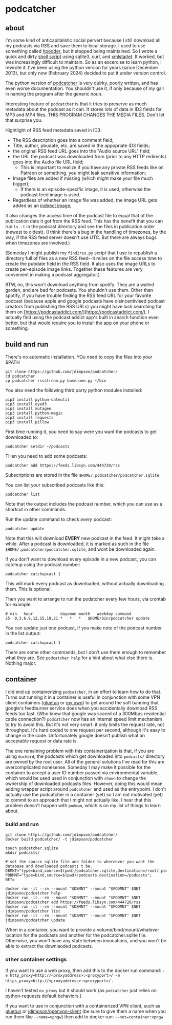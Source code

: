 # podcatcher

## about
I'm some kind of anticapitalistic social pervert because I still download all my podcasts via RSS and save them to local storage. I used to use something called [hpodder](https://github.com/jgoerzen/hpodder), but it stopped being maintained. So I wrote a quick and dirty [shell script](historical-podcatcher.sh) using sqlite3, curl, and [xmlstarlet](https://xmlstar.sourceforge.net/). It worked, but was increasingly difficult to maintain. So as an excercise to learn python, I rewrote it. I've been using the python version for years (since December 2013), but only now (February 2024) decided to put it under version control.

The python version of [podcatcher](podcatcher) is very quirky, poorly written, and has even worse documentation. You shouldn't use it, if only because of my gall in naming the program after the generic noun.

Interesting feature of `podcatcher` is that it tries to preserve as much metadata about the podcast as it can. It stores lots of data in ID3 fields for MP3 and MP4 files. THIS PROGRAM CHANGES THE MEDIA FILES. Don't let that surprise you.

Hightlight of RSS feed metadata saved in ID3:

- The RSS description goes into a comment field; 
- Title, author, pbudate, etc. are saved in the appopriate ID3 fields;
- the original RSS feed URL goes into the "Audio source URL" field;
- the URL the podcast was downloaded from (prior to any HTTP redirects) goes into the Audio file URL field;
	- This is important to realize if you have any private RSS feeds like on Patreon or something. you might leak sensitive information; 
- Image files are added if missing (which might make your file much bigger);
	- If there is an episode-specific image, it is used, otherwise the podcast feed image is used.
- Regardless of whether an image file was added, the image URL gets added as an [indirect image](https://superuser.com/questions/1350654/when-embedding-cover-art-as-a-tag-to-audio-files-is-the-same-image-copied-to-ea/1351254#1351254);

It also changes the access time of the podcast file to equal that of the publication date it got from the RSS feed. This has the benefit that you can run `ls -t` in the podcast directory and see the files in publication order (newest to oldest). (I think there's a bug in the handling of timezones, by the way, if the RSS feed server doesn't use UTC. But there are always bugs when timezones are involved.)

(Someday I might publish my `find2rss.py` script that I use to republish a directory full of files as a new RSS feed--it relies on the file access time to create the pubdate field in the RSS field. It also uses the image URLs to create per-episode image links. Together these features are very convenient in making a podcast aggregator.)

BTW, no, this won't download anything from spotify. They are a walled garden, and are bad for podcasts. You shouldn't use them. Other than spotify, if you have trouble finding the RSS feed URL for your favorite podcast (because apple and google podcasts have disincentivised podcast creators from publishing the RSS URLs) you might have luck searching for them on [https://podcastaddict.com/](https://podcastaddict.com/). I actually find using the podcast addict app's built in search function even better, but that would require you to install the app on your phone or something.
## build and run
There's no automatic installation. YOu need to copy the files into your $PATH
```
git clone https://github.com/jdimpson/podcatcher/
cd podcatcher
cp podcatcher rssstream.py basename.py ~/bin
```
You also need the following third party python modules installed:
```
pip3 install python-dateutil
pip3 install eyed3
pip3 install mutagen
pip3 install python-magic
pip3 install requests
pip3 install pillow
```

First time running it, you need to say were you want the podcasts to get downloaded to:
```
podcatcher setdir ~/podcasts
```
THen you need to add some podcasts:
```
podcatcher add https://feeds.libsyn.com/444720/rss 
```
Subscriptions are stored in the file `$HOME/.podcatcher/podcatcher.sqlite`

You can list your subscribed podcasts like this:
```
podcatcher list
```
Note that the output includes the podcast number, which you can use as a shortcut in other commands.

Run the update command to check *every* podcast:
```
podcatcher update
```
Note that this will download **EVERY** new podcast in the feed. It might take a while. After a podcast is downloaded, it is marked as such in the file `$HOME/.podcatcher/podcatcher.sqlite`, and wont be downloaded again.

If you don't want to download every episode in a new podcast, you can catchup using the podcast number:
```
podcatcher catchupcast 1
```
This will mark every podcast as downloaded, without actually downloading them.  This is optional.

Then you want to arrange to run the podatcher every few hours, via crontab for example:
```
# min   hour			dayomon	month	weekday	command
25	0,3,6,9,12,15,18,21	*	*	*	$HOME/bin/podcatcher update
```

You can update just one podcast, if you make note of the podcast number in the list output:
```
podcatcher catchupcast 1
```

There are some other commands, but I don't use them enough to remember what they are. See `podcatcher help` for a hint about what else there is. Nothing major.

## container
I did end up containerizing `podcatcher`, in an effort to learn how to do that. Turns out running it in a container is useful in conjunction with some VPN client containers ([gluetun](https://github.com/qdm12/gluetun) or [my own](https://github.com/jdimpson/openvpn-client)) to get around the soft banning that google's feedburner service does when you accidentally download RSS feeds too fast. (Who knew that google was scared of a 300Mbps residential cable connection?) `podcatcher` now has an internal speed limit mechanism to try to avoid this. But it's not very smart: it only limits the request rate, not throughput. It's hard coded to one request per second, although it's easy to change in the code. Unfortunately google doesn't publish what an acceptable request or data rate is.

The one remaining problem with this containerization is that, if you are using `dockerd`, the podcasts which get downloaded into `podcasts/` directory are owned by the root user. All of the general solutions I've read for this are overcomplicated nonesense. Someday I may make it possible for the container to accept a user ID number passed via environmental variable, which would be used used in conjunction with `chown` to change the ownership of downloaded podcasts files. However, doing this would mean adding wrapper script around `podcatcher` and used as the entrypoint. I don't actually use the podcatcher in a container (yet) so I am not motivated (yet) to commit to an approach that I might not actually like. I hear that this problem doesn't happen with `podman`, which is on my list of things to learn about.

### build and run
```
git clone https://github.com/jdimpson/podcatcher/
docker build podcatcher/ -t jdimpson/podcatcher

touch podcatcher.sqlite
mkdir podcasts/

# set the source sqlite file and folder to whereever you want the database and downloaded podcasts t be.
DBMNT="type=bind,source=$(pwd)/podcatcher.sqlite,destination=/root/.podcatcher/podcatcher.sqlite";
PODMNT="type=bind,source=$(pwd)/podcasts,destination=/podcasts";
NET=

docker run -it --rm --mount "$DBMNT" --mount "$PODMNT" $NET jdimpson/podcatcher help
docker run -it --rm --mount "$DBMNT" --mount "$PODMNT" $NET jdimpson/podcatcher add https://feeds.libsyn.com/444720/rss 
docker run -it --rm --mount "$DBMNT" --mount "$PODMNT" $NET jdimpson/podcatcher list
docker run -it --rm --mount "$DBMNT" --mount "$PODMNT" $NET jdimpson/podcatcher update 
```

When in a container, you want to provide a volume/bind/mount/whatever location for the podcasts and another for the podcatcher.sqlite file. Otherwise, you won't have any state between invocations, and you won't be able to extract the downlaoded podcasts.

### other container settings
If you want to use a web proxy, then add this to the docker run command: `-e http_proxy=http://<proxyaddress>:<proxyport>/ -e https_proxy=http://<proxyaddress>:<proxyport>/` . 

I haven't tested `no_proxy` but it should work (as `podcatcher` just relies on python-requests default behaviors.)

If you want to use in conjunction with a containerized VPN client, such as [gluetun](https://github.com/qdm12/gluetun) or [jdimpson/openvpn-client](https://github.com/jdimpson/openvpn-client) (be sure to give them a name when you run them like `--name=vpngw`) then add to docker run: `--net=container:vpngw`

